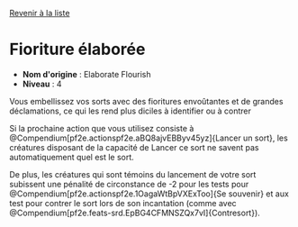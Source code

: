 [Revenir à la liste](list.md)

# Fioriture élaborée

 * **Nom d'origine** : Elaborate Flourish
 * **Niveau** : 4


<p>Vous embellissez vos sorts avec des fioritures envoûtantes et de grandes déclamations, ce qui les rend plus diciles à identifier ou à contrer</p>
<p>Si la prochaine action que vous utilisez consiste à @Compendium[pf2e.actionspf2e.aBQ8ajvEBByv45yz]{Lancer un sort}, les créatures disposant de la capacité de Lancer ce sort ne savent pas automatiquement quel est le sort.</p>
<p>De plus, les créatures qui sont témoins du lancement de votre sort subissent une pénalité de circonstance de -2 pour les tests pour  @Compendium[pf2e.actionspf2e.1OagaWtBpVXExToo]{Se souvenir} et aux test pour contrer le sort lors de son incantation (comme avec @Compendium[pf2e.feats-srd.EpBG4CFMNSZQx7vI]{Contresort}).</p>